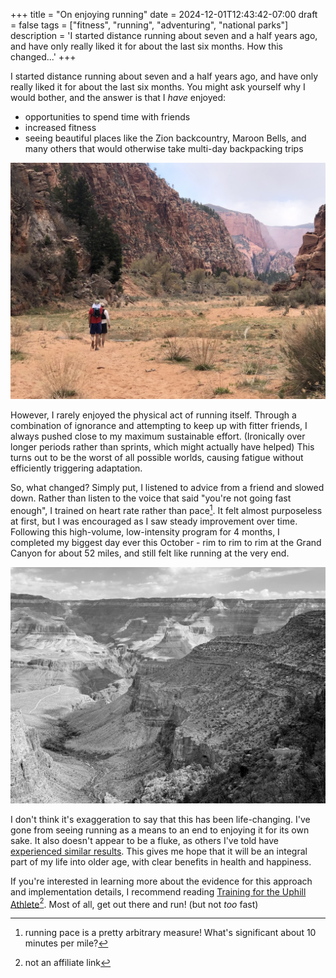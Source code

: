 +++
title = "On enjoying running"
date = 2024-12-01T12:43:42-07:00
draft = false
tags = ["fitness", "running", "adventuring", "national parks"]
description = 'I started distance running about seven and a half years ago, and have only really liked it for about the last six months. How this changed...'
+++

I started distance running about seven and a half years ago, and have only really liked it for about the last six months. You might ask yourself why I would bother, and the answer is that I _have_ enjoyed:

* opportunities to spend time with friends
* increased fitness
* seeing beautiful places like the Zion backcountry, Maroon Bells, and many others that would otherwise take multi-day backpacking trips

![An image of two distance runners in Zion National Park's Hop Valley](feature-hop-valley.jpg "Traveling west through Zion's Hop Valley (own work)")

However, I rarely enjoyed the physical act of running itself. Through a combination of ignorance and attempting to keep up with fitter friends, I always pushed close to my maximum sustainable effort. (Ironically over longer periods rather than sprints, which might actually have helped) This turns out to be the worst of all possible worlds, causing fatigue without efficiently triggering adaptation.

So, what changed? Simply put, I listened to advice from a friend and slowed down. Rather than listen to the voice that said "you're not going fast enough", I trained on heart rate rather than pace[^1]. It felt almost purposeless at first, but I was encouraged as I saw steady improvement over time. Following this high-volume, low-intensity program for 4 months, I completed my biggest day ever this October - rim to rim to rim at the Grand Canyon for about 52 miles, and still felt like running at the very end.

![Bright Angel in the Grand Canyon](bright-angel.jpg "Looking back down the Bright Angel trail on the way up (own work)")

I don't think it's exaggeration to say that this has been life-changing. I've gone from seeing running as a means to an end to enjoying it for its own sake. It also doesn't appear to be a fluke, as others I've told have [experienced similar results](https://frugalprofessor.com/financial-update-oct-2024/). This gives me hope that it will be an integral part of my life into older age, with clear benefits in health and happiness.

If you're interested in learning more about the evidence for this approach and implementation details, I recommend reading [Training for the Uphill Athlete](https://uphillathlete.com/product/training-for-the-uphill-athlete-book/)[^2]. Most of all, get out there and run! (but not _too_ fast)


[^1]: running pace is a pretty arbitrary measure! What's significant about 10 minutes per mile?
[^2]: not an affiliate link

